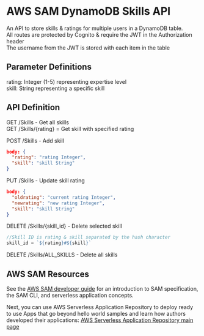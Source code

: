 # AWS SAM DynamoDB Skills API

An API to store skills & ratings for multiple users in a DynamoDB table.<br>
All routes are protected by Cognito & require the JWT in the Authorization header<br>
The username from the JWT is stored with each item in the table<br> 

## Parameter Definitions
rating: Integer (1-5) representing expertise level<br>
skill: String representing a specific skill<br>

## API Definition

GET /Skills - Get all skills<br>
GET /Skills/{rating} = Get skill with specified rating<br>

POST /Skills - Add skill
```json
body: {
  "rating": "rating Integer",
  "skill": "skill String"
}
```

PUT /Skills - Update skill rating
```json
body: {
  "oldrating": "current rating Integer",
  "newrating": "new rating Integer",
  "skill": "skill String"
}
```

DELETE /Skills/{skill_id} - Delete selected skill
```js
//Skill ID is rating & skill separated by the hash character
skill_id = `${rating}#${skill}`

```

DELETE /Skills/ALL_SKILLS - Delete all skills



## AWS SAM Resources

See the [AWS SAM developer guide](https://docs.aws.amazon.com/serverless-application-model/latest/developerguide/what-is-sam.html) for an introduction to SAM specification, the SAM CLI, and serverless application concepts.

Next, you can use AWS Serverless Application Repository to deploy ready to use Apps that go beyond hello world samples and learn how authors developed their applications: [AWS Serverless Application Repository main page](https://aws.amazon.com/serverless/serverlessrepo/)
